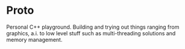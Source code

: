 # Proto
Personal C++ playground. Building and trying out things ranging from graphics, a.i. to low level stuff such as multi-threading solutions and memory management.
